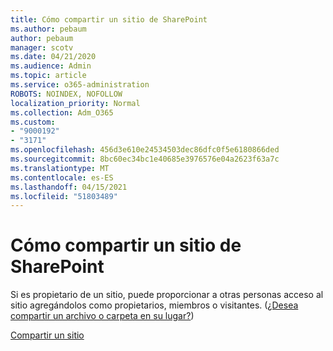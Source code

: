 ```yaml
---
title: Cómo compartir un sitio de SharePoint
ms.author: pebaum
author: pebaum
manager: scotv
ms.date: 04/21/2020
ms.audience: Admin
ms.topic: article
ms.service: o365-administration
ROBOTS: NOINDEX, NOFOLLOW
localization_priority: Normal
ms.collection: Adm_O365
ms.custom:
- "9000192"
- "3171"
ms.openlocfilehash: 456d3e610e24534503dec86dfc0f5e6180866ded
ms.sourcegitcommit: 8bc60ec34bc1e40685e3976576e04a2623f63a7c
ms.translationtype: MT
ms.contentlocale: es-ES
ms.lasthandoff: 04/15/2021
ms.locfileid: "51803489"
---
```

# <a name="how-to-share-a-sharepoint-site"></a>Cómo compartir un sitio de SharePoint

Si es propietario de un sitio, puede proporcionar a otras personas acceso al sitio agregándolos como propietarios, miembros o visitantes. ([¿Desea compartir un archivo o carpeta en su lugar?](https://support.office.com/article/share-sharepoint-files-or-folders-1fe37332-0f9a-4719-970e-d2578da4941c))

[Compartir un sitio](https://support.office.com/article/share-a-site-958771a8-d041-4eb8-b51c-afea2eae3658)